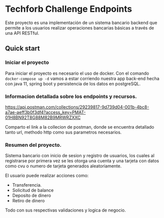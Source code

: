 # Techforb Challenge Endpoints

Este proyecto es una implementación de un sistema bancario backend que permite a los usuarios realizar operaciones bancarias básicas a través de una API RESTful.

## Quick start

### Iniciar el proyecto

Para iniciar el proyecto es necesario el uso de docker.
Con el comando `docker-compose up -d` vamos a estar corriendo nuestra app back-end hecha con java 11, spring boot y persistencia de los datos en postgreSQL.

### Informacion detallada sobre los endpoints y recursos.

https://api.postman.com/collections/29239817-9d739d04-001b-4bc8-a7ae-aeff3b0f3df4?access_key=PMAT-01H8BN92T8G88M82B9MRWRZXXC

Comparto el link a la collecion de postman, donde se encuentra detallado tanto url, methodo http como sus parametros necesarios.


### Resumen del proyecto.



Sistema bancario con inicio de sesion y registro de usuarios, los cuales al registrarse por primera vez se les otorga una cuenta y una tarjeta con datos como cvu o numero de tarjeta generados aleatoriamente.

El usuario puede realizar acciones como:
- Transferencia.
- Solicitud de balance
- Deposito de dinero
- Retiro de dinero

Todo con sus respectivas validaciones y logica de negocio.


